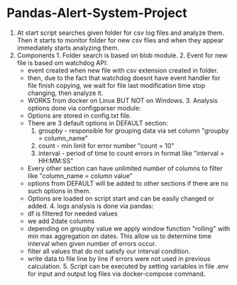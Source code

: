 # Pandas-Alert-System-Project

  1. At start script searches given folder for csv log files and analyze them. Then it starts to monitor folder for new csv flies and when they appear immediately starts  analyzing them.
  2. Components
    1. Folder search is based on blob module.
    2. Event for new file is based om watchdog API:
      - event created when new file with csv extension created in folder.
      - then, due to the fact that watchdog doesnt have event handler for file finish copying, we wait for file last modification time stop changing, then analyze it.
      - WORKS from docker on Linux BUT NOT on Windows.
    3. Analysis options done via configparser module:
      - Options are stored in config.txt file.
      - There are 3 default options in DEFAULT section:
        1) groupby - responsible for grouping data via set column "groupby = column_name"
        2) count - min limit for error number "count = 10"
        3) interval - period of time to count errors in format like "interval = HH:MM:SS"
      - Every other section can have unlimited number of columns to filter like "column_name = column value"
      - options from DEFAULT will be added to other sections if there are no such options in them.
      - Options are loaded on script start and can be easily changed or added.
    4. logs analysis is done via pandas:
      - df is filtered for needed values
      - we add 2date columns
      - depending on groupby value we apply window function "rolling" with min max aggregation on dates. This allow us to determine time interval when given number of errors occur.
      - filter all values that do not satisfy our interval condition.
      - write data to file line by line if errors were not used in previous calculation.
    5. Script can be executed by setting variables in file .env for input and output log files  via docker-compose command.
